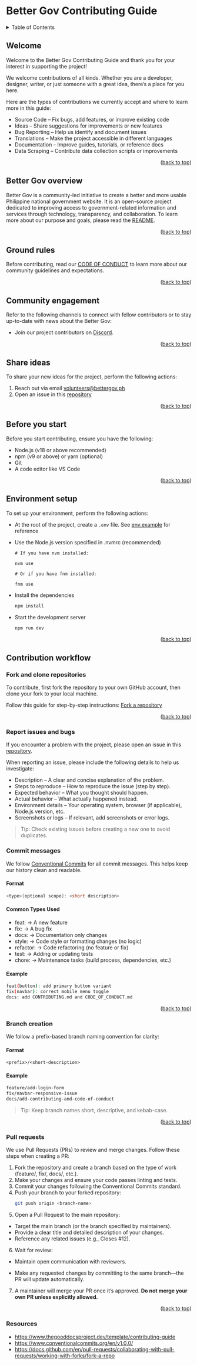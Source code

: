 # Better Gov Contributing Guide

<a id="readme-top"></a>

<details>
  <summary>Table of Contents</summary>
  <ol>
    <li>
      <a href="#welcome">Welcome</a>
    </li>
    <li>
      <a href="#better-gov-overview">Better Gov Overview</a>
    </li>
    <li>
      <a href="#ground-rules">Ground Rules</a>
    </li>
    <li>
      <a href="#community-engagement">Community Engagement</a>
    </li>
    <li>
      <a href="#share-ideas">Share Ideas</a>
    </li>
    <li>
      <a href="#before-you-start">Before you start</a>
    </li>
    <li>
      <a href="#environment-setup">Environment setup</a>
    </li>
    <li>
      <a href="#contribution-workflow">Contribution Workflow</a>
      <ul>
        <li><a href="#fork-and-clone-repositories">Fork and clone repositories</a></li>
        <li><a href="#commit-messages">Commit messages</a></li>
        <li><a href="#commit-messages">Branch creation</a></li>
        <li><a href="#commit-messages">Pull requests</a></li>
        <li><a href="#commit-messages">Commit messages</a></li>
        <li><a href="#commit-messages">Commit messages</a></li>
      </ul>
    </li>
    <li><a href="#resources">Resources</a></li>
  </ol>
</details>

## Welcome

Welcome to the Better Gov Contributing Guide and thank you for your interest in supporting the project!

We welcome contributions of all kinds. Whether you are a developer, designer, writer, or just someone with a great idea, there’s a place for you here.

Here are the types of contributions we currently accept and where to learn more in this guide:

- Source Code – Fix bugs, add features, or improve existing code
- Ideas – Share suggestions for improvements or new features
- Bug Reporting – Help us identify and document issues
- Translations – Make the project accessible in different languages
- Documentation – Improve guides, tutorials, or reference docs
- Data Scraping – Contribute data collection scripts or improvements

<p align="right">(<a href="#readme-top">back to top</a>)</p>

## Better Gov overview

Better Gov is a community-led initiative to create a better and more usable Philippine national government website.
It is an open-source project dedicated to improving access to government-related information and services through technology, transparency, and collaboration.
To learn more about our purpose and goals, please read the [README](./README.md).

<p align="right">(<a href="#readme-top">back to top</a>)</p>

## Ground rules

Before contributing, read our [CODE OF CONDUCT](./CODE_OF_CONDUCT.md) to learn more about our community guidelines and expectations.

<p align="right">(<a href="#readme-top">back to top</a>)</p>

## Community engagement

Refer to the following channels to connect with fellow contributors or to stay up-to-date with news about the Better Gov:

- Join our project contributors on [Discord][discord].

<p align="right">(<a href="#readme-top">back to top</a>)</p>

## Share ideas

To share your new ideas for the project, perform the following actions:

1. Reach out via email [volunteers@bettergov.ph](mailto:volunteers@bettergov.ph)
2. Open an issue in this [repository][issues]

<p align="right">(<a href="#readme-top">back to top</a>)</p>

## Before you start

Before you start contributing, ensure you have the following:

- Node.js (v18 or above recommended)
- npm (v9 or above) or yarn (optional)
- Git
- A code editor like VS Code

<p align="right">(<a href="#readme-top">back to top</a>)</p>

## Environment setup

To set up your environment, perform the following actions:

- At the root of the project, create a `.env` file. See [env.example](.env.example) for reference
- Use the Node.js version specified in .nvmrc (recommended)

  ```
  # If you have nvm installed:

  nvm use

  # Or if you have fnm installed:

  fnm use
  ```

- Install the dependencies

  ```sh
  npm install
  ```

- Start the development server
  ```sh
  npm run dev
  ```

<p align="right">(<a href="#readme-top">back to top</a>)</p>

<!-- This can be added later -->

<!-- ### Troubleshoot

If you encounter issues as you set up your environment, refer to the following:

- Windows: {share a link to an external page that shares troubleshooting steps or share the procedure as sub-bullets}
- macOS: {share a link to an external page that shares troubleshooting steps or share the procedure as sub-bullets}
- Linux: {share a link to an external page that shares troubleshooting steps or share the procedure as sub-bullets} -->

<!-- This can be added later -->

<!-- ## Best practices -->

<!-- {Option 1} Our project has adopted the following best practices for contributing:

- {Item 1}
- {Item 2}
- {Item 3}

{Option 2} Our project uses the {name and link to resource for best practices, such as a coding style guide or writing style guide} as our parent guide for best practices. Reference the guide to familiarize yourself with the best practices we want contributors to follow. -->

<!-- This can be added later -->
<!--
## Content style guide

Read our {name and link to your style guide} to understand our guidelines for writing and formatting documents. The purpose of our style guide is to ensure consistency in the tone, voice, and structure of our documentation. -->

## Contribution workflow

### Fork and clone repositories

To contribute, first fork the repository to your own GitHub account, then clone your fork to your local machine.

Follow this guide for step-by-step instructions:
[Fork a repository][forking]

<p align="right">(<a href="#readme-top">back to top</a>)</p>

### Report issues and bugs

If you encounter a problem with the project, please open an issue in this [repository][issues].

When reporting an issue, please include the following details to help us investigate:

- Description – A clear and concise explanation of the problem.
- Steps to reproduce – How to reproduce the issue (step by step).
- Expected behavior – What you thought should happen.
- Actual behavior – What actually happened instead.
- Environment details – Your operating system, browser (if applicable), Node.js version, etc.
- Screenshots or logs – If relevant, add screenshots or error logs.

> Tip: Check existing issues before creating a new one to avoid duplicates.

### Commit messages

We follow [Conventional Commits][commits] for all commit messages.
This helps keep our history clean and readable.

#### Format

```cpp
<type>[optional scope]: <short description>
```

#### Common Types Used

- feat: → A new feature
- fix: → A bug fix
- docs: → Documentation only changes
- style: → Code style or formatting changes (no logic)
- refactor: → Code refactoring (no feature or fix)
- test: → Adding or updating tests
- chore: → Maintenance tasks (build process, dependencies, etc.)

#### Example

```sh
feat(button): add primary button variant
fix(navbar): correct mobile menu toggle
docs: add CONTRIBUTING.md and CODE_OF_CONDUCT.md
```

<p align="right">(<a href="#readme-top">back to top</a>)</p>

### Branch creation

We follow a prefix-based branch naming convention for clarity:

#### Format

```text
<prefix>/<short-description>
```

#### Example

```sh
feature/add-login-form
fix/navbar-responsive-issue
docs/add-contributing-and-code-of-conduct
```

> Tip: Keep branch names short, descriptive, and kebab-case.

<p align="right">(<a href="#readme-top">back to top</a>)</p>

### Pull requests

We use Pull Requests (PRs) to review and merge changes. Follow these steps when creating a PR:

1. Fork the repository and create a branch based on the type of work (feature/, fix/, docs/, etc.).
2. Make your changes and ensure your code passes linting and tests.
3. Commit your changes following the Conventional Commits
   standard.
4. Push your branch to your forked repository:
   ```sh
   git push origin <branch-name>
   ```
5. Open a Pull Request to the main repository:

- Target the main branch (or the branch specified by maintainers).
- Provide a clear title and detailed description of your changes.
- Reference any related issues (e.g., Closes #12).

6. Wait for review:

- Maintain open communication with reviewers.

- Make any requested changes by committing to the same branch—the PR will update automatically.

7. A maintainer will merge your PR once it’s approved.
   **Do not merge your own PR unless explicitly allowed.**

<p align="right">(<a href="#readme-top">back to top</a>)</p>

### Resources

- https://www.thegooddocsproject.dev/template/contributing-guide
- https://www.conventionalcommits.org/en/v1.0.0/
- https://docs.github.com/en/pull-requests/collaborating-with-pull-requests/working-with-forks/fork-a-repo

<!-- Urls -->

[commits]: https://www.conventionalcommits.org/en/v1.0.0/
[issues]: https://github.com/bettergovph/bettergov/issues/new
[forking]: https://docs.github.com/en/pull-requests/collaborating-with-pull-requests/working-with-forks/fork-a-repo
[discord]: https://discord.gg/mHtThpN8bT
